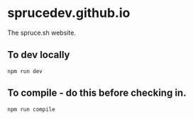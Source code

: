 # sprucedev.github.io
The spruce.sh website.

## To dev locally

    npm run dev

## To compile - do this before checking in.

    npm run compile
